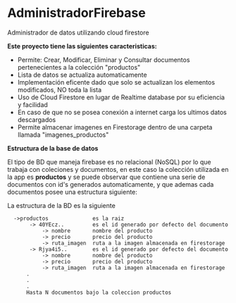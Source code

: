 # AdministradorFirebase
Administrador de datos utilizando cloud firestore


<b>Este proyecto tiene las siguientes caracteristicas: </b>

* Permite: Crear, Modificar, Eliminar y Consultar documentos pertenecientes a la colección "productos"
* Lista de datos se actualiza automaticamente
* Implementación eficente dado que solo se actualizan los elementos modificados, NO toda la lista 
* Uso de Cloud Firestore en lugar de Realtime database por su eficiencia y facilidad
* En caso de que no se posea conexión a internet carga los ultimos datos descargados
* Permite almacenar imagenes en Firestorage dentro de una carpeta llamada "imagenes_productos"

<b>Estructura de la base de datos</b>

El tipo de BD que maneja firebase es no relacional (NoSQL) por lo que trabaja con coleciones y documentos, en este caso la colección utilizada en la app es <b>productos</b> y se puede observar que contiene una serie de documentos con id's generados automaticamente, y que ademas cada documentos posee una estructura siguiente:

La estructura de la BD es la siguiente

     
      ->productos              es la raiz
           -> 40YEcz..         es el id generado por defecto del documento
               -> nombre       nombre del producto
               -> precio       precio del producto
               -> ruta_imagen  ruta a la imagen almacenada en firestorage
           -> Rjya4i5..        es el id generado por defecto del documento
               -> nombre       nombre del producto
               -> precio       precio del producto
               -> ruta_imagen  ruta a la imagen almacenada en firestorage
          .
          .
          .
          Hasta N documentos bajo la coleccion productos
          
